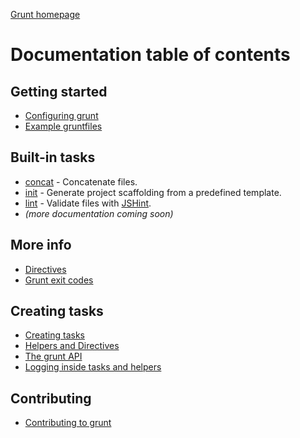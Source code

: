[Grunt homepage](https://github.com/cowboy/grunt)

# Documentation table of contents

## Getting started

* [Configuring grunt](configuring.md)
* [Example gruntfiles](example_gruntfiles.md)

## Built-in tasks

* [concat](task_concat.md) - Concatenate files.
* [init](task_init.md) - Generate project scaffolding from a predefined template.
* [lint](task_lint.md) - Validate files with [JSHint][jshint].
* _(more documentation coming soon)_

<!--
* [min](task_min.md) - Minify files with [UglifyJS][uglify].
* [qunit](task_qunit.md) - Run [QUnit][qunit] unit tests in a headless [PhantomJS][phantom] instance.
* [server](task_server.md) - Start a static web server.
* [test](task_test.md) - Run unit tests with [nodeunit][nodeunit].
* [watch](task_watch.md) - Run predefined tasks whenever watched files change.
-->

[jshint]: http://www.jshint.com/
[uglify]: https://github.com/mishoo/UglifyJS/
[nodeunit]: https://github.com/caolan/nodeunit
[qunit]: http://docs.jquery.com/QUnit
[phantom]: http://www.phantomjs.org/

## More info

* [Directives](helpers_directives.md)
* [Grunt exit codes](exit_codes.md)

## Creating tasks

* [Creating tasks](tasks_creating.md)
* [Helpers and Directives](helpers_directives.md)
* [The grunt API](api.md)
* [Logging inside tasks and helpers](api_log.md)

## Contributing

* [Contributing to grunt](contributing.md)
